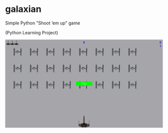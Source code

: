 # galaxian
Simple Python "Shoot ’em up" game

(Python Learning Project)

![](images/screenshot.png)
